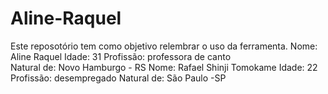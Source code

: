 # Aline-Raquel
Este reposotório tem como objetivo relembrar o uso da ferramenta.
Nome: Aline Raquel
Idade: 31
Profissão: professora de canto  
Natural de: Novo Hamburgo - RS
Nome: Rafael Shinji Tomokame
Idade: 22
Profissão: desempregado
Natural de: São Paulo -SP
